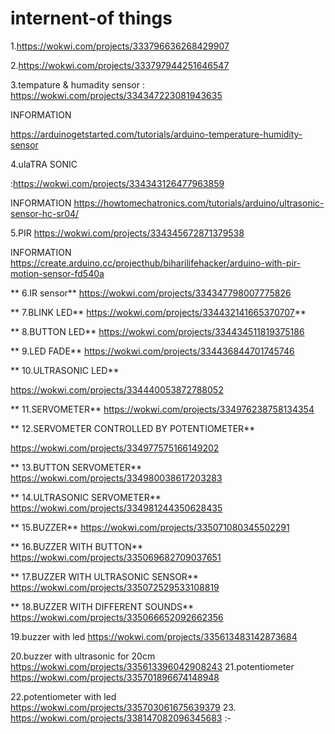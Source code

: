 # internent-of things
1.https://wokwi.com/projects/333796636268429907

2.https://wokwi.com/projects/333797944251646547

3.tempature & humadity sensor :
https://wokwi.com/projects/334347223081943635

INFORMATION

https://arduinogetstarted.com/tutorials/arduino-temperature-humidity-sensor

4.ulaTRA SONIC

:https://wokwi.com/projects/334343126477963859

INFORMATION
https://howtomechatronics.com/tutorials/arduino/ultrasonic-sensor-hc-sr04/

5.PIR
https://wokwi.com/projects/334345672871379538

INFORMATION
https://create.arduino.cc/projecthub/biharilifehacker/arduino-with-pir-motion-sensor-fd540a

** 6.IR sensor**
https://wokwi.com/projects/334347798007775826

** 7.BLINK LED**
https://wokwi.com/projects/334432141665370707**

** 8.BUTTON LED**
https://wokwi.com/projects/334434511819375186

** 9.LED FADE**
https://wokwi.com/projects/334436844701745746

** 10.ULTRASONIC LED**

https://wokwi.com/projects/334440053872788052

** 11.SERVOMETER**
https://wokwi.com/projects/334976238758134354


** 12.SERVOMETER CONTROLLED BY POTENTIOMETER**

https://wokwi.com/projects/334977575166149202

** 13.BUTTON SERVOMETER**
https://wokwi.com/projects/334980038617203283

** 14.ULTRASONIC SERVOMETER**
https://wokwi.com/projects/334981244350628435

** 15.BUZZER**
https://wokwi.com/projects/335071080345502291

** 16.BUZZER WITH BUTTON**
https://wokwi.com/projects/335069682709037651

** 17.BUZZER WITH ULTRASONIC SENSOR**
https://wokwi.com/projects/335072529533108819

** 18.BUZZER WITH DIFFERENT SOUNDS**
https://wokwi.com/projects/335066652092662356

19.buzzer with led
https://wokwi.com/projects/335613483142873684

20.buzzer with ultrasonic for 20cm
https://wokwi.com/projects/335613396042908243
21.potentiometer
https://wokwi.com/projects/335701896674148948

22.potentiometer with led
https://wokwi.com/projects/335703061675639379
23.
 https://wokwi.com/projects/338147082096345683 :-
